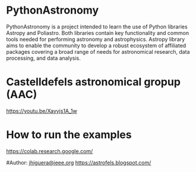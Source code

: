 # PythonAstronomy

PythonAstronomy is a project intended to learn the use of Python libraries Astropy and Poliastro.
Both libraries contain key functionality and common tools needed for performing astronomy and astrophysics. 
Astropy library aims to enable the community to develop a robust ecosystem of affiliated packages covering a broad range of needs for astronomical 
research, data processing, and data analysis.

# Castelldefels astronomical gropup (AAC)
https://youtu.be/Xavyjs1A_1w


# How to run the examples  

https://colab.research.google.com/ 

 #Author: jhiguera@ieee.org
https://astrofels.blogspot.com/
